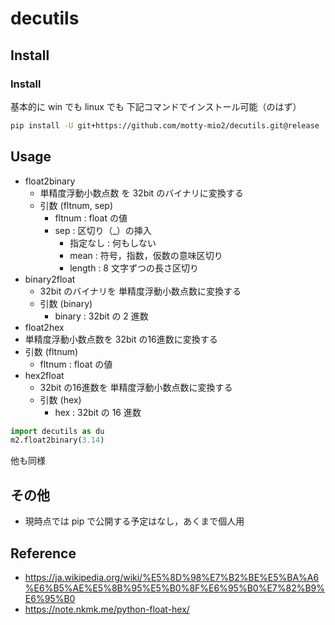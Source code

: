 # decutils
## Install
### Install
基本的に win でも linux でも 下記コマンドでインストール可能（のはず）
```bash 
pip install -U git+https://github.com/motty-mio2/decutils.git@release
```

## Usage
- float2binary
  - 単精度浮動小数点数 を 32bit のバイナリに変換する
  - 引数 (fltnum, sep)
      - fltnum : float の値
      - sep : 区切り（_）の挿入
        - 指定なし : 何もしない
        - mean : 符号，指数，仮数の意味区切り
        - length : 8 文字ずつの長さ区切り
- binary2float
  - 32bit のバイナリを 単精度浮動小数点数に変換する
  - 引数 (binary)
    - binary : 32bit の 2 進数
- float2hex
 - 単精度浮動小数点数を 32bit の16進数に変換する
  - 引数 (fltnum)
      - fltnum : float の値
- hex2float
  - 32bit の16進数を 単精度浮動小数点数に変換する
  - 引数 (hex)
    - hex : 32bit の 16 進数

```python
import decutils as du
m2.float2binary(3.14)
```
他も同様

## その他
- 現時点では pip で公開する予定はなし，あくまで個人用

## Reference
- https://ja.wikipedia.org/wiki/%E5%8D%98%E7%B2%BE%E5%BA%A6%E6%B5%AE%E5%8B%95%E5%B0%8F%E6%95%B0%E7%82%B9%E6%95%B0
- https://note.nkmk.me/python-float-hex/
